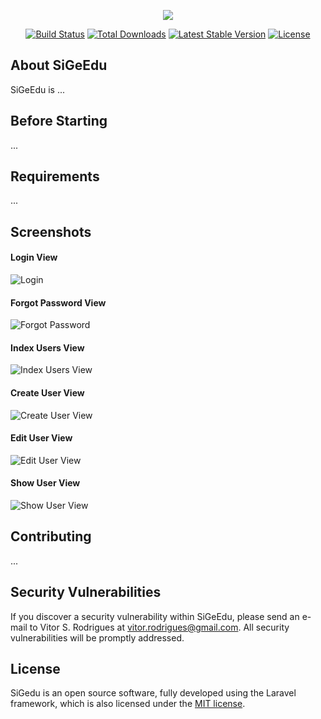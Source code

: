 <p align="center"><img src="https://s21.postimg.org/t405wkrp3/sigeedu_logo.png"></p>

<p align="center">
<a href="https://travis-ci.org/vs0uz4/pp_laravel_vuejs_educ"><img src="https://travis-ci.org/vs0uz4/pp_laravel_vuejs_educ.svg" alt="Build Status"></a>
<a href="https://github.com/vs0uz4/pp_laravel_vuejs_educ"><img src="https://img.shields.io/github/downloads/vs0uz4/pp_laravel_vuejs_educ/total.svg" alt="Total Downloads"></a>
<a href="https://github.com/vs0uz4/pp_laravel_vuejs_educ"><img src="https://img.shields.io/github/release/vs0uz4/pp_laravel_vuejs_educ.svg" alt="Latest Stable Version"></a>
<a href="http://opensource.org/licenses/MIT"><img src="https://img.shields.io/github/license/vs0uz4/pp_laravel_vuejs_educ.svg" alt="License"></a>
</p>

## About SiGeEdu

SiGeEdu is ... 

## Before Starting

...

## Requirements

...

## Screenshots

#### Login View
![Login](https://s21.postimg.org/56n3bdid3/Captura_de_tela_de_2017-07-27_18-51-46.png)

#### Forgot Password View
![Forgot Password](https://s21.postimg.org/h78jc3prr/Captura_de_tela_de_2017-07-27_18-52-12.png)

#### Index Users View
![Index Users View](https://s21.postimg.org/cb4wkepmf/Captura_de_tela_de_2017-07-27_18-52-54.png)

#### Create User View
![Create User View](https://s21.postimg.org/fpn30jl13/Captura_de_tela_de_2017-07-27_18-53-15.png)

#### Edit User View
![Edit User View](https://s21.postimg.org/4rbticwfr/Captura_de_tela_de_2017-07-27_18-53-35.png)

#### Show User View
![Show User View](https://s21.postimg.org/3z95j5s8n/Captura_de_tela_de_2017-07-27_18-53-50.png)

## Contributing

...

## Security Vulnerabilities

If you discover a security vulnerability within SiGeEdu, please send an e-mail to Vitor S. Rodrigues at vitor.rodrigues@gmail.com. All security vulnerabilities will be promptly addressed.

## License

SiGedu is an open source software, fully developed using the Laravel framework, which is also licensed under the [MIT license](http://opensource.org/licenses/MIT).
